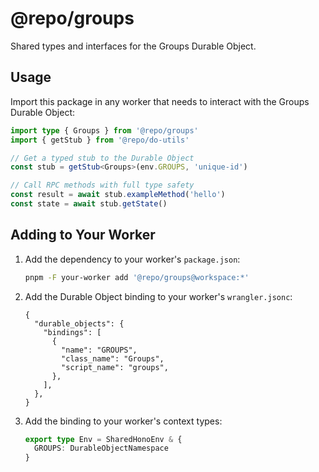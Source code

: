 # @repo/groups

Shared types and interfaces for the Groups Durable Object.

## Usage

Import this package in any worker that needs to interact with the Groups Durable Object:

```typescript
import type { Groups } from '@repo/groups'
import { getStub } from '@repo/do-utils'

// Get a typed stub to the Durable Object
const stub = getStub<Groups>(env.GROUPS, 'unique-id')

// Call RPC methods with full type safety
const result = await stub.exampleMethod('hello')
const state = await stub.getState()
```

## Adding to Your Worker

1. Add the dependency to your worker's `package.json`:

   ```bash
   pnpm -F your-worker add '@repo/groups@workspace:*'
   ```

2. Add the Durable Object binding to your worker's `wrangler.jsonc`:

   ```jsonc
   {
     "durable_objects": {
       "bindings": [
         {
           "name": "GROUPS",
           "class_name": "Groups",
           "script_name": "groups",
         },
       ],
     },
   }
   ```

3. Add the binding to your worker's context types:
   ```typescript
   export type Env = SharedHonoEnv & {
     GROUPS: DurableObjectNamespace
   }
   ```

